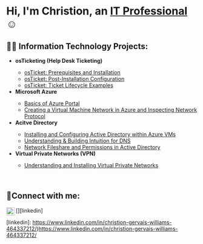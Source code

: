 <h1>Hi, I'm Christion, an <a href="https://www.linkedin.com/in/christion-gervais-williams-464337212/">IT Professional</a>☺</h1>

<h2>👨‍💻 Information Technology Projects:</h2>

<ul>
<li><b>osTicketing (Help Desk Ticketing)</b></li>
  <ul>
    <!-- <a href = "https://github.com/ColtonTrauCC/osticket-prereqs">osTicket: Prerequisites and Installation</a> -->
  <li><a href = "https://github.com/Christion17/osticket-prereqs">osTicket: Prerequisites and Installation</a></li>
  <li><a href = "https://github.com/Christion17/post-install-config">osTicket: Post-Installation Configuration</a></li>
  <li><a href = "https://github.com/Christion17/ticket-lifecycle">osTicket: Ticket Lifecycle Examples</a></li>
  </ul>
  
<li><b>Microsoft Azure</b></li>
  <ul>
  <li><a href = "https://github.com/Christion17/azure-portal">Basics of Azure Portal</a></li>
  <li><a href = "https://github.com/Christion17/vm-network">Creating a Virtual Machine Network in Azure and Inspecting Network Protocol</a></li>
  </ul>

<li><b>Acitve Directory</b></li>
  <ul>
  <li><a href = "https://github.com/Christion17/active-directory">Installing and Configuring Active Directory within Azure VMs</a></li>
  <li><a href = "https://github.com/Christion17/dns">Understanding & Building Intuition for DNS</a></li>
  <li><a href = "https://github.com/Christion17/network-fileshare">Network Fileshare and Permissions in Active Directory</a></li>
  </ul>

<li><b>Virtual Private Networks (VPN)</b></li>
<ul>
  <li><a href = "https://github.com/Christion17/vpn">Understanding and Installing Virtual Private Networks</a></li>
</ul>

</ul>
<br>
<h2>🤳Connect with me:</h2>

[<img align="left" alt="Josh | LinkedIn" width="22px" src="https://cdn.jsdelivr.net/npm/simple-icons@v3/icons/linkedin.svg" />][linkedin]

[linkedin]: https://www.linkedin.com/in/christion-gervais-williams-464337212/)https://www.linkedin.com/in/christion-gervais-williams-464337212/
